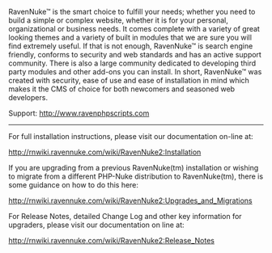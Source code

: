 RavenNuke™ is the smart choice to fulfill your needs; whether you need to build a simple or complex website, whether it is for your personal, organizational or business needs. It comes complete with a variety of great looking themes and a variety of built in modules that we are sure you will find extremely useful. If that is not enough, RavenNuke™ is search engine friendly,  conforms to security and web standards and has an active support community. There is also a large community dedicated to developing third party modules and other add-ons you can install. In short, RavenNuke™ was created with security, ease of use and ease of installation in mind which makes it the CMS of choice for both newcomers and seasoned web developers.

Support: http://www.ravenphpscripts.com

<hr>

For full installation instructions, please visit our documentation on-line at:

http://rnwiki.ravennuke.com/wiki/RavenNuke2:Installation

If you are upgrading from a previous RavenNuke(tm) installation or wishing to 
migrate from a different PHP-Nuke distribution to RavenNuke(tm), there is some
guidance on how to do this here:

http://rnwiki.ravennuke.com/wiki/RavenNuke2:Upgrades_and_Migrations

For Release Notes, detailed Change Log and other key information for upgraders, 
please visit our documentation on line at:

http://rnwiki.ravennuke.com/wiki/RavenNuke2:Release_Notes